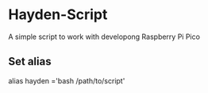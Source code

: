 # Hayden-Script
A simple script to work with developong Raspberry Pi Pico
## Set alias
alias hayden ='bash /path/to/script'
